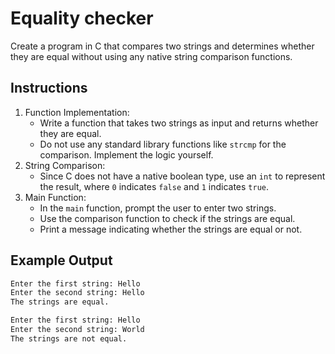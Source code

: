 # Equality checker

Create a program in C that compares two strings and determines whether they are equal
without using any native string comparison functions.

## Instructions

1. Function Implementation:
    - Write a function that takes two strings as input and returns whether they are equal.
    - Do not use any standard library functions like `strcmp` for the comparison.
      Implement the logic yourself.
1. String Comparison:
    - Since C does not have a native boolean type, use an `int` to represent the result,
      where `0` indicates `false` and `1` indicates `true`.
1. Main Function:
    - In the `main` function, prompt the user to enter two strings.
    - Use the comparison function to check if the strings are equal.
    - Print a message indicating whether the strings are equal or not.

## Example Output

```txt
Enter the first string: Hello
Enter the second string: Hello
The strings are equal.

Enter the first string: Hello
Enter the second string: World
The strings are not equal.
```
